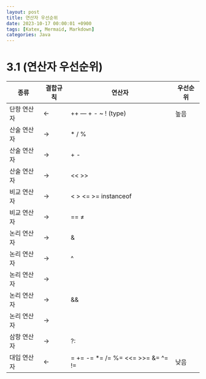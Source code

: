 ```yaml
---
layout: post
title: 연산자 우선순위
date: 2023-10-17 00:00:01 +0900
tags: [Katex, Mermaid, Markdown]
categories: Java
---
```

# 3.1 (연산자 우선순위)

| 종류 | 결합규칙 | 연산자 | 우선순위 |
| --- | --- | --- | --- |
| 단항 연산자 | ← | ++ — + - ~ ! (type) | 높음 |
| 산술 연산자 | → | * / % |  |
| 산술 연산자 | → | + - |  |
| 산술 연산자 | → | << >> |  |
| 비교 연산자 | → | < > <= >= instanceof |  |
| 비교 연산자 | → | == ≠ |  |
| 논리 연산자 | → | & |  |
| 논리 연산자 | → | ^ |  |
| 논리 연산자 | → | | |  |
| 논리 연산자 | → | && |  |
| 논리 연산자 | → | || |  |
| 삼항 연산자 | → | ?: |  |
| 대입 연산자 | ← | = += -= *= /= %= <<= >>= &= ^= != | 낮음 |